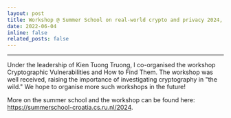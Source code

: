 ```yaml
---
layout: post
title: Workshop @ Summer School on real-world crypto and privacy 2024, Vodice, Croatia
date: 2022-06-04 
inline: false
related_posts: false
---
```



***

Under the leadership of Kien Tuong Truong, I co-organised the workshop Cryptographic Vulnerabilities and How to Find Them. The workshop was well received, raising the importance of investigating cryptography in "the wild." We hope to organise more such workshops in the future!

More on the summer school and the workshop can be found here: https://summerschool-croatia.cs.ru.nl/2024.
